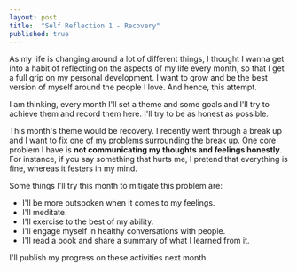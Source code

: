 ```yaml
---
layout: post
title:  "Self Reflection 1 - Recovery"
published: true
---
```

As my life is changing around a lot of different things,
I thought I wanna get into a habit of reflecting on the aspects of
my life every month, so that I get a full grip on my personal 
development. I want to grow and be the best version of myself around
the people I love. And hence, this attempt.

I am thinking, every month I'll set a theme and some goals and I'll 
try to achieve them and record them here. I'll try to be as honest
as possible. 

This month's theme would be recovery. I recently went through a break
up and I want to fix one of my problems surrounding the break up. One
core problem I have is **not communicating my thoughts and feelings
honestly**. For instance, if you say something that hurts me, I pretend that everything is fine, whereas it festers in my mind.

Some things I'll try this month to mitigate this problem are:
- I'll be more outspoken when it comes to my feelings. 
- I'll meditate.
- I'll exercise to the best of my ability.
- I'll engage myself in healthy conversations with people.
- I'll read a book and share a summary of what I learned from it.

I'll publish my progress on these activities next month.